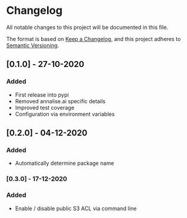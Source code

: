 # Changelog

All notable changes to this project will be documented in this file.

The format is based on [Keep a Changelog](https://keepachangelog.com/en/1.0.0/),
and this project adheres to [Semantic Versioning](https://semver.org/spec/v2.0.0.html).

## [0.1.0] - 27-10-2020
### Added
* First release into pypi
* Removed annalise.ai specific details
* Improved test coverage
* Configuration via environment variables 

## [0.2.0] - 04-12-2020
### Added
* Automatically determine package name

### [0.3.0] - 17-12-2020
### Added
* Enable / disable public S3 ACL via command line

